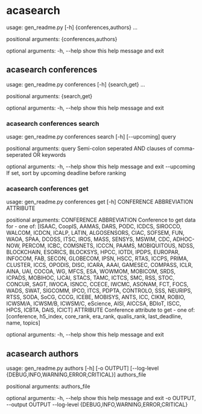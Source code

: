 # acasearch
usage: gen_readme.py [-h] {conferences,authors} ...

positional arguments:
  {conferences,authors}

optional arguments:
  -h, --help            show this help message and exit

## acasearch conferences
usage: gen_readme.py conferences [-h] {search,get} ...

positional arguments:
  {search,get}

optional arguments:
  -h, --help    show this help message and exit

### acasearch conferences search
usage: gen_readme.py conferences search [-h] [--upcoming] query

positional arguments:
  query       Semi-colon seperated AND clauses of comma-seperated OR keywords

optional arguments:
  -h, --help  show this help message and exit
  --upcoming  If set, sort by upcoming deadline before ranking

### acasearch conferences get
usage: gen_readme.py conferences get [-h] CONFERENCE ABBREVIATION ATTRIBUTE

positional arguments:
  CONFERENCE ABBREVIATION
                        Conference to get data for - one of: [ISAAC, CoopIS,
                        AAMAS, DARS, PODC, ICDCS, SIROCCO, WALCOM, ICDCN,
                        ICALP, LATIN, ALGOSENSORS, CIAC, SOFSEM, FUN, WAOA,
                        SPAA, DCOSS, ITSC, IROS, MASS, SENSYS, MSWIM, CDC,
                        ADHOC-NOW, PERCOM, ICBC, COMSNETS, ICCCN, PAAMS,
                        MOBIQUITOUS, NDSS, BLOCKCHAIN, ESORICS, BLOCKSYS,
                        HPCC, IOTDI, IPDPS, EUROPAR, INFOCOM, FAB, SECON,
                        GLOBECOM, IPSN, HSCC, RTAS, ICCPS, PRIMA, CLUSTER,
                        ICCS, OPODIS, DISC, ICARA, AAAI, GAMESEC, COMPASS,
                        ICLR, AINA, UAI, COCOA, WG, MFCS, ESA, WOWMOM,
                        MOBICOM, SRDS, ICPADS, MOBIHOC, IJCAI, STACS, TAMC,
                        ICTCS, SMC, RSS, STOC, CONCUR, SAGT, IWOCA, ISNCC,
                        CCECE, IWCMC, ASONAM, FCT, FOCS, WADS, SWAT, SIGCOMM,
                        IPCO, ITCS, PDPTA, CONTROLO, SSS, NEURIPS, RTSS, SODA,
                        SoCG, CCCG, ICEBE, MOBISYS, ANTS, ICC, CIKM, ROBIO,
                        ICWSM/A, ICWSM/B, ICWSM/C, eScience, AISI, AICCSA,
                        BDIoT, ISCC, HPCS, ICBTA, DAIS, ICICT]
  ATTRIBUTE             Conference attribute to get - one of: [conference,
                        h5_index, core_rank, era_rank, qualis_rank,
                        last_deadline, name, topics]

optional arguments:
  -h, --help            show this help message and exit

## acasearch authors
usage: gen_readme.py authors [-h] [-o OUTPUT]
                             [--log-level {DEBUG,INFO,WARNING,ERROR,CRITICAL}]
                             authors_file

positional arguments:
  authors_file

optional arguments:
  -h, --help            show this help message and exit
  -o OUTPUT, --output OUTPUT
  --log-level {DEBUG,INFO,WARNING,ERROR,CRITICAL}

